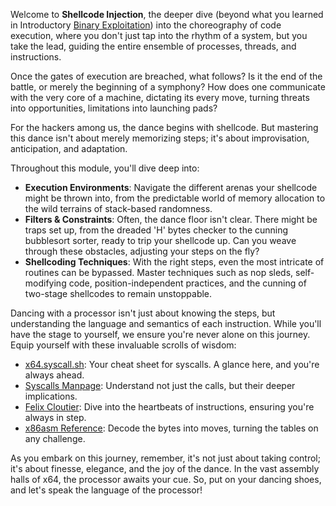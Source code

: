 Welcome to **Shellcode Injection**, the deeper dive (beyond what you learned in Introductory [Binary Exploitation](https://pwn.college/intro-to-cybersecurity/binary-exploitation/)) into the choreography of code execution, where you don't just tap into the rhythm of a system, but you take the lead, guiding the entire ensemble of processes, threads, and instructions.

Once the gates of execution are breached, what follows?
Is it the end of the battle, or merely the beginning of a symphony?
How does one communicate with the very core of a machine, dictating its every move, turning threats into opportunities, limitations into launching pads?

For the hackers among us, the dance begins with shellcode.
But mastering this dance isn't about merely memorizing steps; it's about improvisation, anticipation, and adaptation.

Throughout this module, you'll dive deep into:
- **Execution Environments**: Navigate the different arenas your shellcode might be thrown into, from the predictable world of memory allocation to the wild terrains of stack-based randomness.
- **Filters & Constraints**: Often, the dance floor isn't clear. There might be traps set up, from the dreaded 'H' bytes checker to the cunning bubblesort sorter, ready to trip your shellcode up. Can you weave through these obstacles, adjusting your steps on the fly?
- **Shellcoding Techniques**: With the right steps, even the most intricate of routines can be bypassed. Master techniques such as nop sleds, self-modifying code, position-independent practices, and the cunning of two-stage shellcodes to remain unstoppable.

Dancing with a processor isn't just about knowing the steps, but understanding the language and semantics of each instruction.
While you'll have the stage to yourself, we ensure you're never alone on this journey.
Equip yourself with these invaluable scrolls of wisdom:
- [x64.syscall.sh](https://x64.syscall.sh): Your cheat sheet for syscalls. A glance here, and you're always ahead.
- [Syscalls Manpage](https://man7.org/linux/man-pages/man2/syscalls.2.html): Understand not just the calls, but their deeper implications.
- [Felix Cloutier](https://www.felixcloutier.com/x86/): Dive into the heartbeats of instructions, ensuring you're always in step.    
- [x86asm Reference](http://ref.x86asm.net/coder64.html): Decode the bytes into moves, turning the tables on any challenge.

As you embark on this journey, remember, it's not just about taking control; it's about finesse, elegance, and the joy of the dance.
In the vast assembly halls of x64, the processor awaits your cue.
So, put on your dancing shoes, and let's speak the language of the processor!
